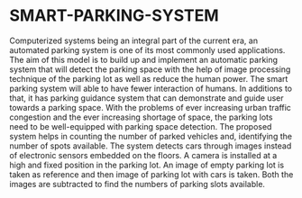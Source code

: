 # SMART-PARKING-SYSTEM
Computerized systems being an integral part of the current era, an automated parking system is one of its most commonly used applications.  The aim of this model is to build up and implement an automatic parking system that will detect the parking space with the help of image processing technique of the parking lot as well as reduce the human power. The smart parking system will able to have fewer interaction of humans. In additions to that, it has parking guidance system that can demonstrate and guide user towards a parking space. With the problems of ever increasing urban traffic congestion and the ever increasing shortage of space, the parking lots need to be well-equipped with parking space detection. The proposed system helps in counting the number of parked vehicles and, identifying the number of spots available. The system detects cars through images instead of electronic sensors embedded on the floors. A camera is installed at a high and fixed position in the parking lot. An image of empty parking lot is taken as reference and then image of parking lot with cars is taken. Both the images are subtracted to find the numbers of parking slots available.
